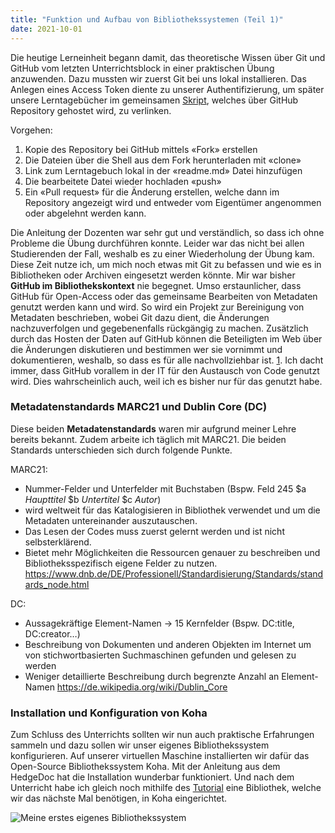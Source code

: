 ```yaml
---
title: "Funktion und Aufbau von Bibliothekssystemen (Teil 1)"
date: 2021-10-01
---
```

Die heutige Lerneinheit begann damit, das theoretische Wissen über Git und GitHub vom letzten Unterrichtsblock in einer praktischen Übung anzuwenden. Dazu mussten wir zuerst Git bei uns lokal installieren. Das Anlegen eines Access Token diente zu unserer Authentifizierung, um später unsere Lerntagebücher im gemeinsamen [Skript]( https://bain.felixlohmeier.de/#/README?id=lerntageb%c3%bccher), welches über GitHub Repository gehostet wird, zu verlinken.

Vorgehen:  
1. Kopie des Repository bei GitHub mittels «Fork» erstellen
2. Die Dateien über die Shell aus dem Fork herunterladen mit «clone»
3. Link zum Lerntagebuch lokal in der «readme.md» Datei hinzufügen
4. Die bearbeitete Datei wieder hochladen «push»
5. Ein «Pull request» für die Änderung erstellen, welche dann im Repository angezeigt wird und entweder vom Eigentümer angenommen oder abgelehnt werden kann.
  
Die Anleitung der Dozenten war sehr gut und verständlich, so dass ich ohne Probleme die Übung durchführen konnte. Leider war das nicht bei allen Studierenden der Fall, weshalb es zu einer Wiederholung der Übung kam. Diese Zeit nutze ich, um mich noch etwas mit Git zu befassen und wie es in Bibliotheken oder Archiven eingesetzt werden könnte. 
Mir war bisher **GitHub im Bibliothekskontext** nie begegnet. Umso erstaunlicher, dass GitHub für Open-Access oder das gemeinsame Bearbeiten von Metadaten genutzt werden kann und wird. So wird ein Projekt zur Bereinigung von Metadaten beschrieben, wobei Git dazu dient, die Änderungen nachzuverfolgen und gegebenenfalls rückgängig zu machen. Zusätzlich durch das Hosten der Daten auf GitHub können die Beteiligten im Web über die Änderungen diskutieren und bestimmen wer sie vornimmt und dokumentieren, weshalb, so dass es für alle nachvollziehbar ist. [1]( https://librarycarpentry.org/lc-git/01-what-is-git/index.html). Ich dacht immer, dass GitHub vorallem in der IT für den Austausch von Code genutzt wird. Dies wahrscheinlich auch, weil ich es bisher nur für das genutzt habe.

### Metadatenstandards MARC21 und Dublin Core (DC)
Diese beiden **Metadatenstandards** waren mir aufgrund meiner Lehre bereits bekannt. Zudem arbeite ich täglich mit MARC21. Die beiden Standards unterschieden sich durch folgende Punkte.

MARC21:  
- Nummer-Felder und Unterfelder mit Buchstaben (Bspw. Feld 245 $a *Haupttitel* $b *Untertitel* $c *Autor*) 
-	wird weltweit für das Katalogisieren in Bibliothek verwendet und um die Metadaten untereinander auszutauschen. 
-	Das Lesen der Codes muss zuerst gelernt werden und ist nicht selbsterklärend.
-	Bietet mehr Möglichkeiten die Ressourcen genauer zu beschreiben und Bibliotheksspezifisch eigene Felder zu nutzen.
<https://www.dnb.de/DE/Professionell/Standardisierung/Standards/standards_node.html>  

DC:    
-	Aussagekräftige Element-Namen -> 15 Kernfelder (Bspw. DC:title, DC:creator…)
-	Beschreibung von Dokumenten und anderen Objekten im Internet um von stichwortbasierten Suchmaschinen gefunden und gelesen zu werden
-	Weniger detaillierte Beschreibung durch begrenzte Anzahl an Element-Namen 
<https://de.wikipedia.org/wiki/Dublin_Core>  

### Installation und Konfiguration von Koha
Zum Schluss des Unterrichts sollten wir nun auch praktische Erfahrungen sammeln und dazu sollen wir unser eigenes Bibliothekssystem konfigurieren. Auf unserer virtuellen Maschine installierten wir dafür das Open-Source Bibliothekssystem Koha. Mit der Anleitung aus dem HedgeDoc hat die Installation wunderbar funktioniert. Und nach dem Unterricht habe ich gleich noch mithilfe des [Tutorial]( https://zefanjas.de/wie-man-koha-installiert-und-fuer-schulen-einrichtet-teil-1/) eine Bibliothek, welche wir das nächste Mal benötigen, in Koha eingerichtet.  

![Meine erstes eigenes Bibliothekssystem ](https://i.ibb.co/wgjh0x7/Koha.png)

